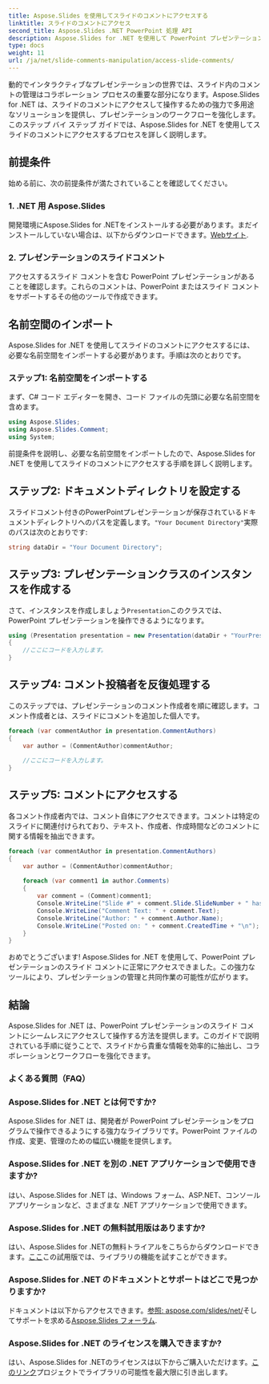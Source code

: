 ```yaml
---
title: Aspose.Slides を使用してスライドのコメントにアクセスする
linktitle: スライドのコメントにアクセス
second_title: Aspose.Slides .NET PowerPoint 処理 API
description: Aspose.Slides for .NET を使用して PowerPoint プレゼンテーションのスライド コメントにアクセスする方法を学びます。コラボレーションとワークフローを簡単に強化します。
type: docs
weight: 11
url: /ja/net/slide-comments-manipulation/access-slide-comments/
---
```


動的でインタラクティブなプレゼンテーションの世界では、スライド内のコメントの管理はコラボレーション プロセスの重要な部分になります。Aspose.Slides for .NET は、スライドのコメントにアクセスして操作するための強力で多用途なソリューションを提供し、プレゼンテーションのワークフローを強化します。このステップ バイ ステップ ガイドでは、Aspose.Slides for .NET を使用してスライドのコメントにアクセスするプロセスを詳しく説明します。

## 前提条件

始める前に、次の前提条件が満たされていることを確認してください。

### 1. .NET 用 Aspose.Slides

開発環境にAspose.Slides for .NETをインストールする必要があります。まだインストールしていない場合は、以下からダウンロードできます。[Webサイト](https://releases.aspose.com/slides/net/).

### 2. プレゼンテーションのスライドコメント

アクセスするスライド コメントを含む PowerPoint プレゼンテーションがあることを確認します。これらのコメントは、PowerPoint またはスライド コメントをサポートするその他のツールで作成できます。

## 名前空間のインポート

Aspose.Slides for .NET を使用してスライドのコメントにアクセスするには、必要な名前空間をインポートする必要があります。手順は次のとおりです。

### ステップ1: 名前空間をインポートする

まず、C# コード エディターを開き、コード ファイルの先頭に必要な名前空間を含めます。

```csharp
using Aspose.Slides;
using Aspose.Slides.Comment;
using System;
```

前提条件を説明し、必要な名前空間をインポートしたので、Aspose.Slides for .NET を使用してスライドのコメントにアクセスする手順を詳しく説明します。

## ステップ2: ドキュメントディレクトリを設定する

スライドコメント付きのPowerPointプレゼンテーションが保存されているドキュメントディレクトリへのパスを定義します。`"Your Document Directory"`実際のパスは次のとおりです:

```csharp
string dataDir = "Your Document Directory";
```

## ステップ3: プレゼンテーションクラスのインスタンスを作成する

さて、インスタンスを作成しましょう`Presentation`このクラスでは、PowerPoint プレゼンテーションを操作できるようになります。

```csharp
using (Presentation presentation = new Presentation(dataDir + "YourPresentation.pptx"))
{
    //ここにコードを入力します。
}
```

## ステップ4: コメント投稿者を反復処理する

このステップでは、プレゼンテーションのコメント作成者を順に確認します。コメント作成者とは、スライドにコメントを追加した個人です。

```csharp
foreach (var commentAuthor in presentation.CommentAuthors)
{
    var author = (CommentAuthor)commentAuthor;
    
    //ここにコードを入力します。
}
```

## ステップ5: コメントにアクセスする

各コメント作成者内では、コメント自体にアクセスできます。コメントは特定のスライドに関連付けられており、テキスト、作成者、作成時間などのコメントに関する情報を抽出できます。

```csharp
foreach (var commentAuthor in presentation.CommentAuthors)
{
    var author = (CommentAuthor)commentAuthor;
    
    foreach (var comment1 in author.Comments)
    {
        var comment = (Comment)comment1;
        Console.WriteLine("Slide #" + comment.Slide.SlideNumber + " has the following comment:");
        Console.WriteLine("Comment Text: " + comment.Text);
        Console.WriteLine("Author: " + comment.Author.Name);
        Console.WriteLine("Posted on: " + comment.CreatedTime + "\n");
    }
}
```

おめでとうございます! Aspose.Slides for .NET を使用して、PowerPoint プレゼンテーションのスライド コメントに正常にアクセスできました。この強力なツールにより、プレゼンテーションの管理と共同作業の可能性が広がります。

## 結論

Aspose.Slides for .NET は、PowerPoint プレゼンテーションのスライド コメントにシームレスにアクセスして操作する方法を提供します。このガイドで説明されている手順に従うことで、スライドから貴重な情報を効率的に抽出し、コラボレーションとワークフローを強化できます。

### よくある質問（FAQ）

### Aspose.Slides for .NET とは何ですか?
Aspose.Slides for .NET は、開発者が PowerPoint プレゼンテーションをプログラムで操作できるようにする強力なライブラリです。PowerPoint ファイルの作成、変更、管理のための幅広い機能を提供します。

### Aspose.Slides for .NET を別の .NET アプリケーションで使用できますか?
はい、Aspose.Slides for .NET は、Windows フォーム、ASP.NET、コンソール アプリケーションなど、さまざまな .NET アプリケーションで使用できます。

### Aspose.Slides for .NET の無料試用版はありますか?
はい、Aspose.Slides for .NETの無料トライアルをこちらからダウンロードできます。[ここ](https://releases.aspose.com/)この試用版では、ライブラリの機能を試すことができます。

### Aspose.Slides for .NET のドキュメントとサポートはどこで見つかりますか?
ドキュメントは以下からアクセスできます。[参照: aspose.com/slides/net/](https://reference.aspose.com/slides/net/)そしてサポートを求める[Aspose.Slides フォーラム](https://forum.aspose.com/).

### Aspose.Slides for .NET のライセンスを購入できますか?
はい、Aspose.Slides for .NETのライセンスは以下からご購入いただけます。[このリンク](https://purchase.aspose.com/buy)プロジェクトでライブラリの可能性を最大限に引き出します。
